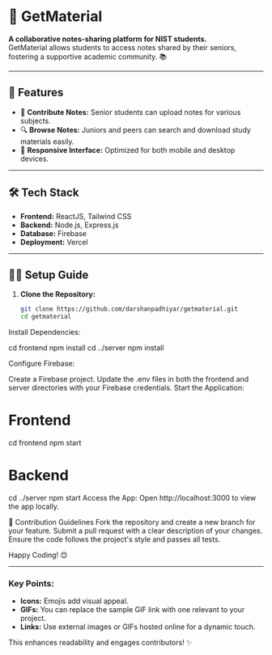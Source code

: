 # 🚀 GetMaterial

**A collaborative notes-sharing platform for NIST students.**  
GetMaterial allows students to access notes shared by their seniors, fostering a supportive academic community. 📚

---

## 🌟 Features
- 📝 **Contribute Notes:** Senior students can upload notes for various subjects.
- 🔍 **Browse Notes:** Juniors and peers can search and download study materials easily.
- 📱 **Responsive Interface:** Optimized for both mobile and desktop devices.

---

## 🛠️ Tech Stack
- **Frontend:** ReactJS, Tailwind CSS
- **Backend:** Node.js, Express.js
- **Database:** Firebase
- **Deployment:** Vercel

---

## 🧑‍💻 Setup Guide

1. **Clone the Repository:**
   ```bash
   git clone https://github.com/darshanpadhiyar/getmaterial.git
   cd getmaterial


Install Dependencies:

cd frontend
npm install
cd ../server
npm install



Configure Firebase:

Create a Firebase project.
Update the .env files in both the frontend and server directories with your Firebase credentials.
Start the Application:

# Frontend
cd frontend
npm start

# Backend
cd ../server
npm start
Access the App:
Open http://localhost:3000 to view the app locally.

🤝 Contribution Guidelines
Fork the repository and create a new branch for your feature.
Submit a pull request with a clear description of your changes.
Ensure the code follows the project's style and passes all tests.


Happy Coding! 😊


---

### Key Points:
- **Icons:** Emojis add visual appeal.
- **GIFs:** You can replace the sample GIF link with one relevant to your project.
- **Links:** Use external images or GIFs hosted online for a dynamic touch. 

This enhances readability and engages contributors! ✨
